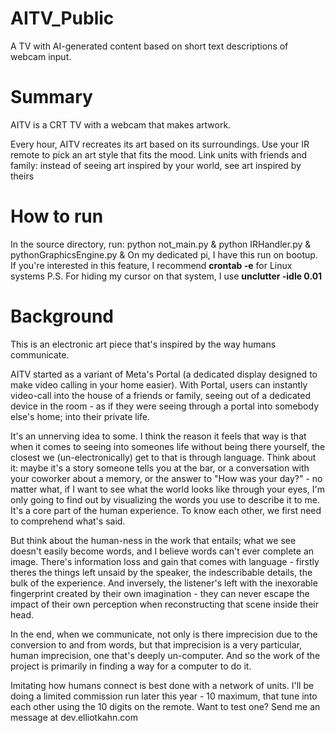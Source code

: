 # AITV_Public
A TV with AI-generated content based on short text descriptions of webcam input.

# Summary

AITV is a CRT TV with a webcam that makes artwork.

Every hour, AITV recreates its art based on its surroundings. Use your IR remote to pick an art style that fits the mood.
Link units with friends and family: instead of seeing art inspired by your world, see art inspired by theirs

# How to run
In the source directory, run:
python not_main.py & python IRHandler.py & pythonGraphicsEngine.py &
On my dedicated pi, I have this run on bootup. If you're interested in this feature, I recommend **crontab -e** for Linux systems
P.S. For hiding my cursor on that system, I use **unclutter -idle 0.01**

# Background

This is an electronic art piece that's inspired by the way humans communicate. 

AITV started as a variant of Meta's Portal (a dedicated display designed to make video calling in your home easier). With Portal, users can instantly video-call into the house of a friends or family, seeing out of a dedicated device in the room - as if they were seeing through a portal into somebody else's home; into their private life. 
​

It's an unnerving idea to some. I think the reason it feels that way is that when it comes to seeing into someones life without being there yourself, the closest we (un-electronically) get to that is through language. Think about it: maybe it's a story someone tells you at the bar, or a conversation with your coworker about a memory, or the answer to "How was your day?" - no matter what, if I want to see what the world looks like through your eyes, I'm only going to find out by visualizing the words you use to describe it to me. It's a core part of the human experience. To know each other, we first need to comprehend what's said.


But think about the human-ness in the work that entails; what we see doesn't easily become words, and I believe words can't ever complete an image. There's information loss and gain that comes with language -  firstly theres the things left unsaid by the speaker, the indescribable details, the bulk of the experience. And inversely, the listener's left with the inexorable fingerprint created by their own imagination - they can never escape the impact of their own perception when reconstructing that scene inside their head.

In the end, when we communicate, not only is there imprecision due to the conversion to and from words, but that imprecision is a very particular, human imprecision, one that's deeply un-computer. And so the work of the project is primarily in finding a way for a computer to do it.


Imitating how humans connect is best done with a network of units. I'll be doing a limited commission run later this year - 10 maximum, that tune into each other using the 10 digits on the remote. Want to test one? Send me an message at dev.elliotkahn.com

